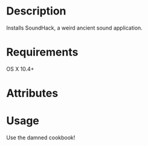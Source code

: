 Description
===========
Installs SoundHack, a weird ancient sound application.

Requirements
============
OS X 10.4+

Attributes
==========

Usage
=====
Use the damned cookbook!

